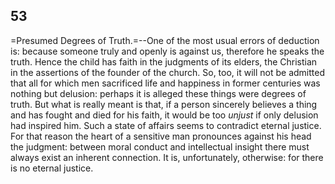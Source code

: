 ## 53

=Presumed Degrees of Truth.=--One of the most usual errors of deduction
is: because someone truly and openly is against us, therefore he speaks
the truth. Hence the child has faith in the judgments of its elders, the
Christian in the assertions of the founder of the church. So, too, it
will not be admitted that all for which men sacrificed life and
happiness in former centuries was nothing but delusion: perhaps it is
alleged these things were degrees of truth. But what is really meant is
that, if a person sincerely believes a thing and has fought and died for
his faith, it would be too _unjust_ if only delusion had inspired him.
Such a state of affairs seems to contradict eternal justice. For that
reason the heart of a sensitive man pronounces against his head the
judgment: between moral conduct and intellectual insight there must
always exist an inherent connection. It is, unfortunately, otherwise:
for there is no eternal justice.


